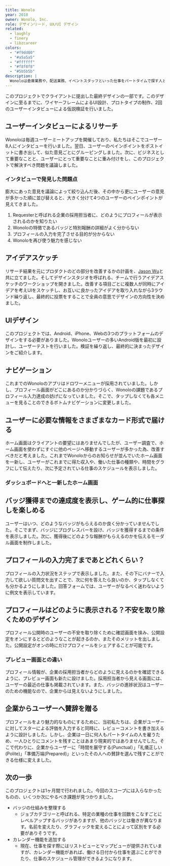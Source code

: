```yaml
---
title: Wonolo
year: 2018
owner: Wonolo, Inc.
role: デザインリード, UX/UI デザイン
related:
  - laughly
  - finery
  - libzcareer
colors:
  - "#f9dd00"
  - "#a5a5a5"
  - "#ffffff"
  - "#f8f8f8"
  - "#5b5b5b"
description: |
  Wonoloは倉庫業務や、配送業務、イベントスタッフといった仕事をパートタイムで探す人と、企業とを繋ぐオンラインスタッフィングサービスです。特徴は、Wonolo経由で仕事をすることでバッジが貯まり、特別報酬がもらえることです。それらをより分かりやすく伝え、プロフィール入力率と仕事の応募率を上げるためにプロフィール画面をデザインし直すことがこのプロジェクトのゴールでした。リサーチャー、デザイナー総勢11人を率いるチームの共同リーダーを務め、情報設計とAndroidアプリのプロトタイプ制作を牽引しました。
---
```


<work-media name="overview.jpg" alt="提案したWonoloのアプリデザイン" />

このプロジェクトでクライアントに提出した最終デザインの一部です。このデザインに至るまでに、ワイヤーフレームによるUI設計、プロトタイプの制作、2回のユーザーインタビューによる仮説検証を行いました。

## ユーザーインタビューによるリサーチ

Wonoloは毎週ユーザーミートアップを開催しており、私たちはそこでユーザー8人にインタビューを行いました。翌日、ユーザーのペインポイントをポストイットに書き出して、似た意見ごとにグルーピングしました。次に、ビジネスとして重要なことと、ユーザーにとって重要なことに重み付けをし、このプロジェクトで解決すべき問題を議論しました。

<work-media name="research_postit.jpg" alt="リサーチの様子" />

### インタビューで発見した問題点

膨大にあった意見を議論によって絞り込んだ後、その中から更にユーザーの意見が多かった順に並び替えると、大きく分けて4つのユーザーのペインポイントが見えてきました。

1. Requesterと呼ばれる企業の採用担当者に、どのようにプロフィールが表示されるのかを知りたい
1. Wonoloの特徴であるバッジと特別報酬の詳細がよく分からない
1. プロフィールの入力を完了させる目的が分からない
1. Wonoloを再び使う魅力を感じない

<work-media name="research_deck_01.png,research_deck_02.jpg,research_deck_03.jpg,research_deck_04.jpg,research_deck_05.jpg" />

## アイデアスケッチ

リサーチ結果を元にプロダクトのどの部分を改善するかの計画を、<a href="https://www.linkedin.com/in/jsnwux/" target="_blank">Jason Wu</a>と共に立てました。そしてデザインスタジオを呼ばれる、チームで行うアイデアスケッチのワークショップを開きました。改善する項目ごとに複数人が同時にアイデアを考えUIをスケッチし、お互いに良かったアイデアを取り入れながら3ラウンド繰り返し、最終的に投票をすることで全員の意思でデザインの方向性を決めました。

<work-media name="design_studio.jpg" alt="デザインスタジオの様子" />

<work-media name="design_studio_badges.jpg,design_studio_profile.jpg,design_studio_rating.jpg,design_studio_home.jpg" />

## UIデザイン

このプロジェクトでは、Android、iPhone、Webの3つのプラットフォームのデザインをする必要がありました。Wonoloユーザーの多いAndroid版を最初に設計し、ユーザーテストを行いました。検証を繰り返し、最終的に決まったデザインをご紹介します。

## ナビゲーション

これまでのWonoloのアプリはドロワーメニューが採用されていました。しかし、プロフィール画面がどこにあるのか分かりづらく、Wonoloの課題であるプロフィール入力達成の妨げになっていました。そこで、タップしなくても各メニューを見ることのできるボトムナビゲーションに変更しました。

<work-media name="navigation_ja.png" alt="Wonoloのナビゲーション" caption="近年、デバイスが大きくなるに伴い、画面上部がタップし辛いことから、Androidでもボトムナビゲーションが利用されるケースが増えています。" />

## ユーザーに必要な情報をさまざまなカード形式で届ける

ホーム画面はクライアントの要望にはありませんでしたが、ユーザー調査で、ホーム画面を使わずにすぐに他のページへ移動するユーザーが多かった為、改善すべきだと考えました。これまでWonoloからのお知らせが並んでいたホーム画面を一新し、ユーザーがこれまでに得た収入や、働いた仕事の種類や、時間をグラフにして伝えたり、次に予定されている仕事のスケジュールを表示しました。

<work-media name="home_card.jpg" alt="ホーム画面に配置したさまざまなタイプのカード" />

### ダッシュボードへと一新したホーム画面

<work-media name="home.mp4" alt="ホーム画面のモックアップ" />

## バッジ獲得までの達成度を表示し、ゲーム的に仕事探しを楽しめる

ユーザーはいつ、どのようなバッジがもらえるのか良く分かっていませんでした。そこでまず、バッジにプログレスバーを設け、バッジを獲得するまでの条件を表示しました。次に、獲得後にどのような報酬がもらえるのかを伝えるモーダル画面を制作しました。

<work-media name="badges.jpg" alt="バッジのインストラクション" caption="ユーザーはタップすることで、バッジの詳細を確認することができます。また、この条件を達成できる仕事一覧への動線を設けています。" />

## プロフィールの入力完了まであとどれくらい？

プロフィールの入力状況をステップで表示しました。また、その下にバナーで入力して欲しい質問文を出すことで、次に何を答えたら良いのか、タップしなくても分かるようにしました。回答フォームでは、ユーザーがなるべく迷わないように例文を表示しています。

<work-media name="profile_onboarding.jpg" alt="プロフィールのOnboarding画面" />

## プロフィールはどのように表示される？不安を取り除くためのデザイン

プロフィール公開時のユーザーの不安を取り除くために確認画面を挟み、公開設定をオンにするとどのようなことが起きるのか、またそのメリットを出しました。公開設定がオンの時にだけプロフィールをシェアすることが可能です。

<work-media name="profile_privacy.mp4" />

### プレビュー画面との違い

プロフィール情報が、企業の採用担当者からどのように見えるのかを確認できるように、プレビュー画面も新たに設けました。採用担当者から見える画面には、ユーザーの最近の仕事も掲載されています。また、バッジの進捗状況はユーザーのための機能なので、企業からは見えないようにしました。

<work-media name="profile_preview_ja.jpg" alt="プロフィールのプレビュー画面" />

## 企業からユーザーへ賛辞を贈る

プロフィールをより魅力的なものにするために、当初私たちは、企業がユーザーに対してスターによる評価を入力すると同時に、レビューコメントを書き加えるように設計しました。しかし、企業は一日に何人もパートタイムの人を雇うため、一人ひとりにコメントを残すことはあまり現実的ではありませんでした。そこで代わりに、企業からユーザーに「時間を厳守する(Punctual）」「礼儀正しい(Polite)」「準備万端(Prepared)」といったその人への賛辞を選んで残すことができる仕様に変えました。

<work-media name="profile_rating.jpg" alt="ユーザーの評価" caption="スターによる数字的な評価だけではないので、ユーザーのモチベーションに繋がりやすく、企業がプロフィールを閲覧した際にもどのような人かの判断材料となります。" />

## 次の一歩

<work-media name="next_step.jpg" alt="Wonoloの利用イメージ" />

このプロジェクトは1ヶ月間で行われました。今回のスコープには入らなかったものの、いくつか次にやるべき課題が見つかりました。

- バッジの仕組みを整理する
  - ジョブカテゴリーと呼ばれる、特定の業種の仕事を回数をこなすごとにレベルアップするバッジがありますが、他のバッジとは働きが異なります。名前を変えたり、グラフィックを変えることによって区別をする必要がありそうです。
- カレンダー機能を追加する
  - 現在、仕事を探す際にはリストビューとマップビューが提供されていますが、カレンダー機能があれば、働ける日付から仕事を選ぶことができたり、仕事のスケジュール管理ができるようになります。
